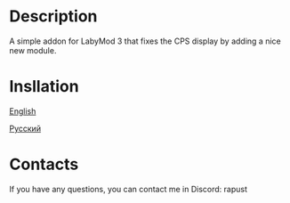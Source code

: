 # Description
A simple addon for LabyMod 3 that fixes the CPS display by adding a nice new module.

# Insllation
[English](https://github.com/rapust/CPSFix/blob/master/How%20to%20install.txt)

[Русский](https://github.com/rapust/CPSFix/blob/master/%D0%9A%D0%B0%D0%BA%20%D1%83%D1%81%D1%82%D0%B0%D0%BD%D0%BE%D0%B2%D0%B8%D1%82%D1%8C.txt)

# Contacts
If you have any questions, you can contact me in Discord: rapust
